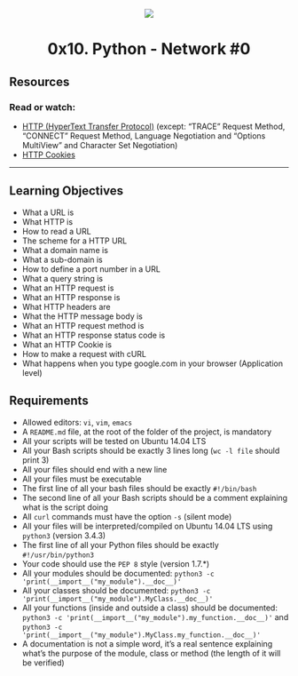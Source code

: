 <p align="center">
    <img src="https://encrypted-tbn0.gstatic.com/images?q=tbn:ANd9GcSE6Lopufa_7jTTy1aF4uSp6zJMtOzmYMe9XA&usqp=CAU">

<h1 align="center">0x10. Python - Network #0

## Resources
### Read or watch:

* [HTTP (HyperText Transfer Protocol)]() (except: “TRACE” Request Method, “CONNECT” Request Method, Language Negotiation and “Options MultiView” and Character Set Negotiation)
* [HTTP Cookies]()

<hr>

## Learning Objectives

* What a URL is
* What HTTP is
* How to read a URL
* The scheme for a HTTP URL
* What a domain name is
* What a sub-domain is
* How to define a port number in a URL
* What a query string is
* What an HTTP request is
* What an HTTP response is
* What HTTP headers are
* What the HTTP message body is
* What an HTTP request method is
* What an HTTP response status code is
* What an HTTP Cookie is
* How to make a request with cURL
* What happens when you type google.com in your browser (Application level)

## Requirements
 
* Allowed editors: ```vi```, ```vim```, ```emacs```
* A ```README.md``` file, at the root of the folder of the project, is mandatory
* All your scripts will be tested on Ubuntu 14.04 LTS
* All your Bash scripts should be exactly 3 lines long (```wc -l file``` should print 3)
* All your files should end with a new line
* All your files must be executable
* The first line of all your bash files should be exactly ```#!/bin/bash```
* The second line of all your Bash scripts should be a comment explaining what is the script doing
* All ```curl``` commands must have the option ```-s``` (silent mode)
* All your files will be interpreted/compiled on Ubuntu 14.04 LTS using ```python3``` (version 3.4.3)
* The first line of all your Python files should be exactly ```#!/usr/bin/python3```
* Your code should use the ```PEP 8``` style (version 1.7.*)
* All your modules should be documented: ```python3 -c 'print(__import__("my_module").__doc__)'```
* All your classes should be documented: ```python3 -c 'print(__import__("my_module").MyClass.__doc__)'```
* All your functions (inside and outside a class) should be documented: ```python3 -c 'print(__import__("my_module").my_function.__doc__)'``` and ```python3 -c 'print(__import__("my_module").MyClass.my_function.__doc__)'```
* A documentation is not a simple word, it’s a real sentence explaining what’s the purpose of the module, class or method (the length of it will be verified)